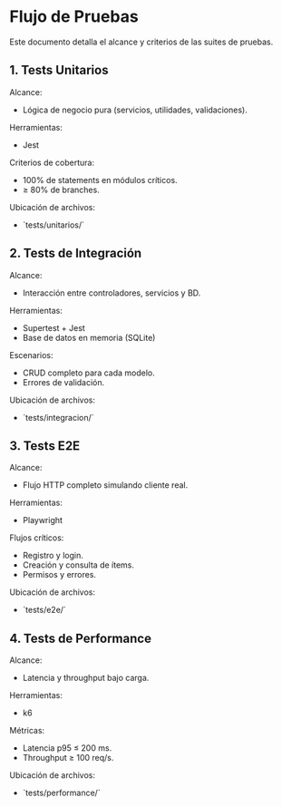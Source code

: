 # Flujo de Pruebas

Este documento detalla el alcance y criterios de las suites de pruebas.

## 1. Tests Unitarios

Alcance:
- Lógica de negocio pura (servicios, utilidades, validaciones).

Herramientas:
- Jest

Criterios de cobertura:
- 100% de statements en módulos críticos.
- ≥ 80% de branches.

Ubicación de archivos:
- \`tests/unitarios/\`

## 2. Tests de Integración

Alcance:
- Interacción entre controladores, servicios y BD.

Herramientas:
- Supertest + Jest
- Base de datos en memoria (SQLite)

Escenarios:
- CRUD completo para cada modelo.
- Errores de validación.

Ubicación de archivos:
- \`tests/integracion/\`

## 3. Tests E2E

Alcance:
- Flujo HTTP completo simulando cliente real.

Herramientas:
- Playwright

Flujos críticos:
- Registro y login.
- Creación y consulta de ítems.
- Permisos y errores.

Ubicación de archivos:
- \`tests/e2e/\`

## 4. Tests de Performance

Alcance:
- Latencia y throughput bajo carga.

Herramientas:
- k6

Métricas:
- Latencia p95 ≤ 200 ms.
- Throughput ≥ 100 req/s.

Ubicación de archivos:
- \`tests/performance/\`
